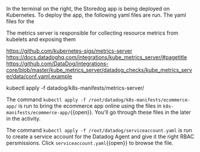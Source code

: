 In the terminal on the right, the Storedog app is being deployed on Kubernetes. To deploy the app, the following yaml files are run. The yaml files for the  

The metrics server is responsible for collecting resource metrics from kubelets and exposing them


https://github.com/kubernetes-sigs/metrics-server 
https://docs.datadoghq.com/integrations/kube_metrics_server/#pagetitle 
https://github.com/DataDog/integrations-core/blob/master/kube_metrics_server/datadog_checks/kube_metrics_server/data/conf.yaml.example

kubectl apply -f datadog/k8s-manifests/metrics-server/

The command `kubectl apply -f /root/datadog/k8s-manifests/ecommerce-app/` is run to bring the ecommerce app online using the files in `k8s-manifests/ecommerce-app/`{{open}}. You'll go through these files in the later in the activity. 

The command `kubectl apply -f /root/datadog/serviceaccount.yaml` is run to create a service account for the Datadog Agent and give it the right RBAC persmissions. Click `serviceaccount.yaml`{{open}} to browse the file.


